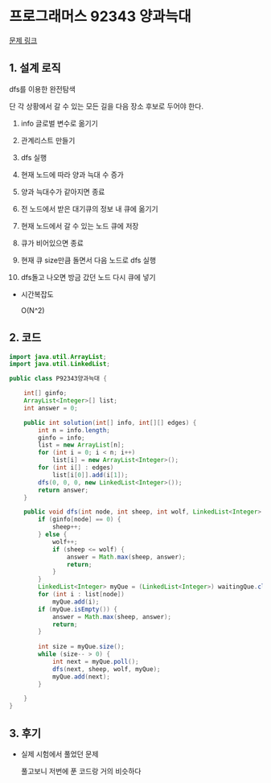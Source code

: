 # 프로그래머스 92343 양과늑대

[문제 링크](https://programmers.co.kr/learn/courses/30/lessons/92343)

## 1. 설계 로직

dfs를 이용한 완전탐색

단 각 상황에서 갈 수 있는 모든 길을 다음 장소 후보로 두어야 한다.

 

1. info 글로벌 변수로 옮기기

2. 관계리스트 만들기

3. dfs 실행

4. 현재 노드에 따라 양과 늑대 수 증가

5. 양과 늑대수가 같아지면 종료

6. 전 노드에서 받은 대기큐의 정보 내 큐에 옮기기

7. 현재 노드에서 갈 수 있는 노드 큐에 저장

8. 큐가 비어있으면 종료

9. 현재 큐 size만큼 돌면서 다음 노드로 dfs 실행

10. dfs돌고 나오면 방금 갔던 노드 다시 큐에 넣기



- 시간복잡도

  O(N^2)

## 2. 코드

```java
import java.util.ArrayList;
import java.util.LinkedList;

public class P92343양과늑대 {

	int[] ginfo;
	ArrayList<Integer>[] list;
	int answer = 0;

	public int solution(int[] info, int[][] edges) {
		int n = info.length;
		ginfo = info;
		list = new ArrayList[n];
		for (int i = 0; i < n; i++)
			list[i] = new ArrayList<Integer>();
		for (int i[] : edges)
			list[i[0]].add(i[1]);
		dfs(0, 0, 0, new LinkedList<Integer>());
		return answer;
	}

	public void dfs(int node, int sheep, int wolf, LinkedList<Integer> waitingQue) {
		if (ginfo[node] == 0) {
			sheep++;
		} else {
			wolf++;
			if (sheep <= wolf) {
				answer = Math.max(sheep, answer);
				return;
			}
		}
		LinkedList<Integer> myQue = (LinkedList<Integer>) waitingQue.clone();
		for (int i : list[node])
			myQue.add(i);
		if (myQue.isEmpty()) {
			answer = Math.max(sheep, answer);
			return;
		}
		
		int size = myQue.size();
		while (size-- > 0) {
			int next = myQue.poll();
			dfs(next, sheep, wolf, myQue);
			myQue.add(next);
		}

	}
}
```



## 3. 후기

- 실제 시험에서 풀었던 문제

  풀고보니 저번에 푼 코드랑 거의 비슷하다